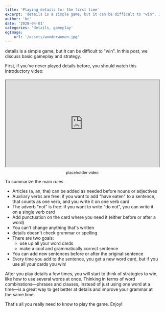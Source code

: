 ```yaml
---
title: 'Playing details for the first time'
excerpt: 'details is a simple game, but it can be difficult to "win". In this post, we discuss basic gameplay and strategy.'
author: 'br'
date: '2020-04-01'
categories: 'details, gameplay'
ogImage: 
    url: '/assets/wonderwoman.jpg'
---
```


details is a simple game, but it can be difficult to "win". 
In this post, we discuss basic gameplay and strategy.

First, if you've never played details before, you should
watch this introductory video:

<figure style="position: relative; padding-bottom: 56.25%; margin: 20px 0px 40px 0px; display: flex; flex-flow: column;"> 
<iframe style="position: absolute; display: block; top: 0; left: 0; width: 100%; height: 100%; border: 1px solid black; box-shadow: 1px 1px 3px var(--headerbg);" width="560" height="315" src="https://www.youtube.com/embed/FFwJMdeWqlw" frameBorder="0" allow="accelerometer; autoplay; encrypted-media; gyroscope; picture-in-picture" allowFullScreen></iframe>
<figcaption style="position: absolute; width: 100%; bottom: -27px; font-size: 90%; text-align: center;">placeholder video</figcaption>
</figure>

To summarize the main rules:
- Articles (a, an, the) can be added as needed before nouns or adjectives
- Auxiliary verbs are free: if you want to add "have eaten" to a sentence, 
that counts as one verb, and you write it on one verb card
- The adverb "not" is free: if you want to write "do not", you can write it 
on a single verb card
- Add punctuation on the card where you need it (either before or after a word)
- You can't change anything that's written
- details doesn't check grammar or spelling
- There are two goals:
    - use up all your word cards
    - make a cool and grammatically correct sentence
- You can add new sentences before or after the original sentence
- Every time you add to the sentence, you get a new word card, but if you use all your cards you win!

After you play details a few times, you will start to think of strategies to win, like how to use several words at once. Thinking in terms of word combinations—phrases and clauses, instead of just using one word at a time—is a great way to get better at details and improve your grammar at the same time.

That's all you really need to know to play the game. Enjoy!